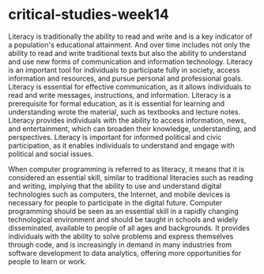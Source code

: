 # critical-studies-week14
Literacy is traditionally the ability to read and write and is a key indicator of a population's educational attainment. And over time includes not only the ability to read and write traditional texts but also the ability to understand and use new forms of communication and information technology. Literacy is an important tool for individuals to participate fully in society, access information and resources, and pursue personal and professional goals.
Literacy is essential for effective communication, as it allows individuals to read and write messages, instructions, and information. Literacy is a prerequisite for formal education, as it is essential for learning and understanding wrote the material, such as textbooks and lecture notes. Literacy provides individuals with the ability to access information, news, and entertainment, which can broaden their knowledge, understanding, and perspectives. Literacy is important for informed political and civic participation, as it enables individuals to understand and engage with political and social issues.

When computer programming is referred to as literacy, it means that it is considered an essential skill, similar to traditional literacies such as reading and writing, implying that the ability to use and understand digital technologies such as computers, the Internet, and mobile devices is necessary for people to participate in the digital future. Computer programming should be seen as an essential skill in a rapidly changing technological environment and should be taught in schools and widely disseminated, available to people of all ages and backgrounds. It provides individuals with the ability to solve problems and express themselves through code, and is increasingly in demand in many industries from software development to data analytics, offering more opportunities for people to learn or work.
